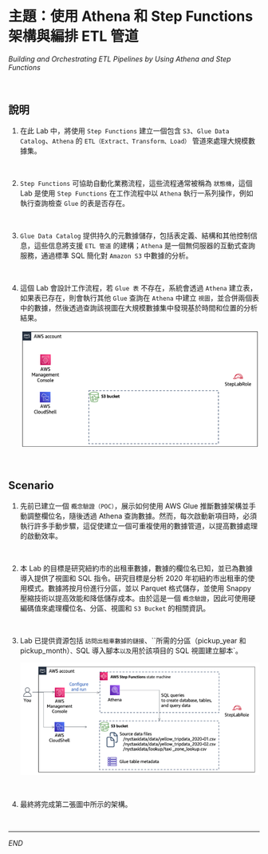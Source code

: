 # 主題：使用 Athena 和 Step Functions 架構與編排 ETL 管道

_Building and Orchestrating ETL Pipelines by Using Athena and Step Functions_

<br>

## 說明

1. 在此 Lab 中，將使用 `Step Functions` 建立一個包含 `S3`、`Glue Data Catalog`、`Athena` 的 `ETL（Extract、Transform、Load）` 管道來處理大規模數據集。

<br>

2. `Step Functions` 可協助自動化業務流程，這些流程通常被稱為 `狀態機`，這個 Lab 是使用 `Step Functions` 在工作流程中以 `Athena` 執行一系列操作，例如執行查詢檢查 `Glue` 的表是否存在。

<br>

3. `Glue Data Catalog` 提供持久的元數據儲存，包括表定義、結構和其他控制信息，這些信息將支援 `ETL 管道` 的建構；`Athena` 是一個無伺服器的互動式查詢服務，通過標準 SQL 簡化對 `Amazon S3` 中數據的分析。

<br>

4. 這個 Lab 會設計工作流程，若 `Glue 表` 不存在，系統會透過 `Athena` 建立表，如果表已存在，則會執行其他 `Glue` 查詢在 `Athena` 中建立 `視圖`，並合併兩個表中的數據，然後透過查詢該視圖在大規模數據集中發現基於時間和位置的分析結果。

    ![](images/img_01.png)

<br>

## Scenario

1. 先前已建立一個 `概念驗證（POC）`，展示如何使用 AWS Glue 推斷數據架構並手動調整欄位名，隨後透過 Athena 查詢數據。然而，每次啟動新項目時，必須執行許多手動步驟，這促使建立一個可重複使用的數據管道，以提高數據處理的啟動效率。

<br>

2. 本 Lab 的目標是研究紐約市的出租車數據，數據的欄位名已知，並已為數據導入提供了視圖和 SQL 指令。研究目標是分析 2020 年初紐約市出租車的使用模式。數據將按月份進行分區，並以 Parquet 格式儲存，並使用 Snappy 壓縮技術以提高效能和降低儲存成本。由於這是一個 `概念驗證`，因此可使用硬編碼值來處理欄位名、分區、視圖和 `S3 Bucket` 的相關資訊。

<br>

3. Lab 已提供資源包括 `訪問出租車數據的鏈接`、``所需的分區（pickup_year 和 pickup_month）`、`SQL 導入腳本` 以及 `用於該項目的 SQL 視圖建立腳本`。

    ![](images/img_02.png)

<br>

4. 最終將完成第二張圖中所示的架構。

<br>

___

_END_